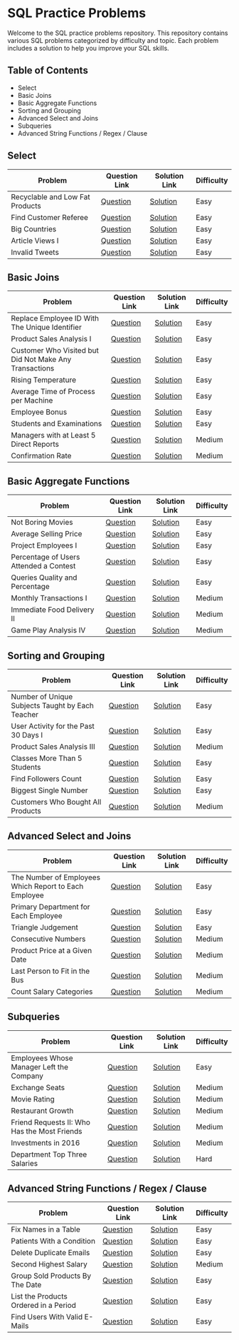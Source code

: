# SQL Practice Problems

Welcome to the SQL practice problems repository. This repository contains various SQL problems categorized by difficulty and topic. Each problem includes a solution to help you improve your SQL skills.

## Table of Contents

- Select
- Basic Joins
- Basic Aggregate Functions
- Sorting and Grouping
- Advanced Select and Joins
- Subqueries
- Advanced String Functions / Regex / Clause

## Select

| Problem                                         | Question Link          | Solution Link        | Difficulty |
|-------------------------------------------------|------------------------|----------------------|------------|
| Recyclable and Low Fat Products                | [Question](https://leetcode.com/problems/recyclable-and-low-fat-products/description/?envType=study-plan-v2&envId=top-sql-50)  | [Solution](https://github.com/nelson123-lab/Coding-challenges/blob/5d768d99d2d12b81cc7c10f7b394f6b552989f87/SQL%2050/SELECT/1757.%20Recyclable%20and%20Low%20Fat%20Products.sql) | Easy       |
| Find Customer Referee                          | [Question](https://leetcode.com/problems/find-customer-referee/description/?envType=study-plan-v2&envId=top-sql-50)  | [Solution](https://github.com/nelson123-lab/Coding-challenges/blob/5d768d99d2d12b81cc7c10f7b394f6b552989f87/SQL%2050/SELECT/584.%20Find%20Customer%20Referee.sql) | Easy       |
| Big Countries                                  | [Question](https://leetcode.com/problems/big-countries/description/?envType=study-plan-v2&envId=top-sql-50)  | [Solution](https://github.com/nelson123-lab/Coding-challenges/blob/5d768d99d2d12b81cc7c10f7b394f6b552989f87/SQL%2050/SELECT/595.%20Big%20Countries.sql) | Easy       |
| Article Views I                                | [Question](https://leetcode.com/problems/article-views-i/description/?envType=study-plan-v2&envId=top-sql-50)  | [Solution](https://github.com/nelson123-lab/Coding-challenges/blob/5d768d99d2d12b81cc7c10f7b394f6b552989f87/SQL%2050/SELECT/1148.%20Article%20Views%20I.sql) | Easy       |
| Invalid Tweets                                 | [Question](https://leetcode.com/problems/invalid-tweets/description/?envType=study-plan-v2&envId=top-sql-50)  | [Solution](https://github.com/nelson123-lab/Coding-challenges/blob/5d768d99d2d12b81cc7c10f7b394f6b552989f87/SQL%2050/SELECT/1683.%20Invalid%20Tweets.sql) | Easy       |

## Basic Joins

| Problem                                         | Question Link          | Solution Link        | Difficulty |
|-------------------------------------------------|------------------------|----------------------|------------|
| Replace Employee ID With The Unique Identifier | [Question](https://leetcode.com/problems/replace-employee-id-with-the-unique-identifier/description/?envType=study-plan-v2&envId=top-sql-50)  | [Solution](https://github.com/nelson123-lab/Coding-challenges/blob/24c3c5c9e3b78f8f45214a5d01413c4fce5248c1/SQL%2050/BASIC%20JOINS/1378.%20Replace%20Employee%20ID%20With%20The%20Unique%20Identifier.sql) | Easy       |
| Product Sales Analysis I                        | [Question](https://leetcode.com/problems/product-sales-analysis-i/description/?envType=study-plan-v2&envId=top-sql-50)  | [Solution](https://github.com/nelson123-lab/Coding-challenges/blob/24c3c5c9e3b78f8f45214a5d01413c4fce5248c1/SQL%2050/BASIC%20JOINS/1068.%20Product%20Sales%20Analysis%20I.sql) | Easy       |
| Customer Who Visited but Did Not Make Any Transactions | [Question](https://leetcode.com/problems/customer-who-visited-but-did-not-make-any-transactions/description/?envType=study-plan-v2&envId=top-sql-50)  | [Solution](https://github.com/nelson123-lab/Coding-challenges/blob/24c3c5c9e3b78f8f45214a5d01413c4fce5248c1/SQL%2050/BASIC%20JOINS/1581.%20Customer%20Who%20Visited%20but%20Did%20Not%20Make%20Any%20Transactions.sql) | Easy       |
| Rising Temperature                             | [Question](https://leetcode.com/problems/rising-temperature/description/?envType=study-plan-v2&envId=top-sql-50)  | [Solution](https://github.com/nelson123-lab/Coding-challenges/blob/24c3c5c9e3b78f8f45214a5d01413c4fce5248c1/SQL%2050/BASIC%20JOINS/197.%20Rising%20Temperature.sql) | Easy       |
| Average Time of Process per Machine            | [Question](https://leetcode.com/problems/average-time-of-process-per-machine/description/?envType=study-plan-v2&envId=top-sql-50)  | [Solution](https://github.com/nelson123-lab/Coding-challenges/blob/24c3c5c9e3b78f8f45214a5d01413c4fce5248c1/SQL%2050/BASIC%20JOINS/1661.%20Average%20Time%20of%20Process%20per%20Machine.sql) | Easy       |
| Employee Bonus                                 | [Question](https://leetcode.com/problems/employee-bonus/description/?envType=study-plan-v2&envId=top-sql-50)  | [Solution](https://github.com/nelson123-lab/Coding-challenges/blob/24c3c5c9e3b78f8f45214a5d01413c4fce5248c1/SQL%2050/BASIC%20JOINS/577.%20Employee%20Bonus.sql) | Easy       |
| Students and Examinations                      | [Question](https://leetcode.com/problems/students-and-examinations/description/?envType=study-plan-v2&envId=top-sql-50)  | [Solution](https://github.com/nelson123-lab/Coding-challenges/blob/24c3c5c9e3b78f8f45214a5d01413c4fce5248c1/SQL%2050/BASIC%20JOINS/1280.%20Students%20and%20Examinations.sql) | Easy       |
| Managers with at Least 5 Direct Reports        | [Question](https://leetcode.com/problems/managers-with-at-least-5-direct-reports/description/?envType=study-plan-v2&envId=top-sql-50)  | [Solution](https://github.com/nelson123-lab/Coding-challenges/blob/24c3c5c9e3b78f8f45214a5d01413c4fce5248c1/SQL%2050/BASIC%20JOINS/570.%20Managers%20with%20at%20Least%205%20Direct%20Reports.sql) | Medium     |
| Confirmation Rate                              | [Question](https://leetcode.com/problems/confirmation-rate/description/?envType=study-plan-v2&envId=top-sql-50)  | [Solution](https://github.com/nelson123-lab/Coding-challenges/blob/24c3c5c9e3b78f8f45214a5d01413c4fce5248c1/SQL%2050/BASIC%20JOINS/1934.%20Confirmation%20Rate.sql) | Medium     |

## Basic Aggregate Functions

| Problem                                         | Question Link          | Solution Link        | Difficulty |
|-------------------------------------------------|------------------------|----------------------|------------|
| Not Boring Movies                              | [Question](https://leetcode.com/problems/not-boring-movies/description/?envType=study-plan-v2&envId=top-sql-50)  | [Solution](https://github.com/nelson123-lab/Coding-challenges/blob/24c3c5c9e3b78f8f45214a5d01413c4fce5248c1/SQL%2050/BASIC%20AGGREGATE%20FUNCTIONS/620.%20Not%20Boring%20Movies.sql) | Easy       |
| Average Selling Price                          | [Question](https://leetcode.com/problems/average-selling-price/description/?envType=study-plan-v2&envId=top-sql-50)  | [Solution](https://github.com/nelson123-lab/Coding-challenges/blob/24c3c5c9e3b78f8f45214a5d01413c4fce5248c1/SQL%2050/BASIC%20AGGREGATE%20FUNCTIONS/1251.%20Average%20Selling%20Price.sql) | Easy       |
| Project Employees I                            | [Question](https://leetcode.com/problems/project-employees-i/description/?envType=study-plan-v2&envId=top-sql-50)  | [Solution](https://github.com/nelson123-lab/Coding-challenges/blob/24c3c5c9e3b78f8f45214a5d01413c4fce5248c1/SQL%2050/BASIC%20AGGREGATE%20FUNCTIONS/1075.%20Project%20Employees%20I.sql) | Easy       |
| Percentage of Users Attended a Contest         | [Question](https://leetcode.com/problems/percentage-of-users-attended-a-contest/description/?envType=study-plan-v2&envId=top-sql-50)  | [Solution](https://github.com/nelson123-lab/Coding-challenges/blob/24c3c5c9e3b78f8f45214a5d01413c4fce5248c1/SQL%2050/BASIC%20AGGREGATE%20FUNCTIONS/1633.%20Percentage%20of%20Users%20Attended%20a%20Contest.sql) | Easy       |
| Queries Quality and Percentage                 | [Question](https://leetcode.com/problems/queries-quality-and-percentage/description/?envType=study-plan-v2&envId=top-sql-50)  | [Solution](https://github.com/nelson123-lab/Coding-challenges/blob/24c3c5c9e3b78f8f45214a5d01413c4fce5248c1/SQL%2050/BASIC%20AGGREGATE%20FUNCTIONS/1211.%20Queries%20Quality%20and%20Percentage.sql) | Easy       |
| Monthly Transactions I                         | [Question](https://github.com/nelson123-lab/Coding-challenges/blob/24c3c5c9e3b78f8f45214a5d01413c4fce5248c1/SQL%2050/BASIC%20AGGREGATE%20FUNCTIONS/1193.%20Monthly%20Transactions%20I.sql)  | [Solution](https://github.com/nelson123-lab/Coding-challenges/blob/24c3c5c9e3b78f8f45214a5d01413c4fce5248c1/SQL%2050/BASIC%20AGGREGATE%20FUNCTIONS/1193.%20Monthly%20Transactions%20I.sql) | Medium     |
| Immediate Food Delivery II                     | [Question](https://leetcode.com/problems/immediate-food-delivery-ii/description/?envType=study-plan-v2&envId=top-sql-50)  | [Solution](https://github.com/nelson123-lab/Coding-challenges/blob/24c3c5c9e3b78f8f45214a5d01413c4fce5248c1/SQL%2050/BASIC%20AGGREGATE%20FUNCTIONS/1174.%20Immediate%20Food%20Delivery%20II.sql) | Medium     |
| Game Play Analysis IV                          | [Question](https://leetcode.com/problems/game-play-analysis-iv/description/?envType=study-plan-v2&envId=top-sql-50)  | [Solution](https://github.com/nelson123-lab/Coding-challenges/blob/24c3c5c9e3b78f8f45214a5d01413c4fce5248c1/SQL%2050/BASIC%20AGGREGATE%20FUNCTIONS/550.%20Game%20Play%20Analysis%20IV.sql) | Medium     |

## Sorting and Grouping

| Problem                                         | Question Link          | Solution Link        | Difficulty |
|-------------------------------------------------|------------------------|----------------------|------------|
| Number of Unique Subjects Taught by Each Teacher | [Question](https://leetcode.com/problems/number-of-unique-subjects-taught-by-each-teacher/description/?envType=study-plan-v2&envId=top-sql-50)  | [Solution](https://github.com/nelson123-lab/Coding-challenges/blob/24c3c5c9e3b78f8f45214a5d01413c4fce5248c1/SQL%2050/SORTING%20AND%20GROUPING/2356.%20Number%20of%20Unique%20Subjects%20Taught%20by%20Each%20Teacher.sql) | Easy       |
| User Activity for the Past 30 Days I            | [Question](https://leetcode.com/problems/user-activity-for-the-past-30-days-i/description/?envType=study-plan-v2&envId=top-sql-50)  | [Solution](https://github.com/nelson123-lab/Coding-challenges/blob/24c3c5c9e3b78f8f45214a5d01413c4fce5248c1/SQL%2050/SORTING%20AND%20GROUPING/1141.%20User%20Activity%20for%20the%20Past%2030%20Days%20I.sql) | Easy       |
| Product Sales Analysis III                      | [Question](https://leetcode.com/problems/product-sales-analysis-iii/description/?envType=study-plan-v2&envId=top-sql-50)  | [Solution](https://github.com/nelson123-lab/Coding-challenges/blob/24c3c5c9e3b78f8f45214a5d01413c4fce5248c1/SQL%2050/SORTING%20AND%20GROUPING/1070.%20Product%20Sales%20Analysis%20III.sql) | Medium     |
| Classes More Than 5 Students                    | [Question](https://leetcode.com/problems/classes-more-than-5-students/description/?envType=study-plan-v2&envId=top-sql-50)  | [Solution](https://github.com/nelson123-lab/Coding-challenges/blob/24c3c5c9e3b78f8f45214a5d01413c4fce5248c1/SQL%2050/SORTING%20AND%20GROUPING/596.%20Classes%20More%20Than%205%20Students.sql) | Easy       |
| Find Followers Count                            | [Question](https://leetcode.com/problems/find-followers-count/description/?envType=study-plan-v2&envId=top-sql-50)  | [Solution](https://github.com/nelson123-lab/Coding-challenges/blob/24c3c5c9e3b78f8f45214a5d01413c4fce5248c1/SQL%2050/SORTING%20AND%20GROUPING/1729.%20Find%20Followers%20Count.sql) | Easy       |
| Biggest Single Number                           | [Question](https://leetcode.com/problems/biggest-single-number/description/?envType=study-plan-v2&envId=top-sql-50)  | [Solution](https://github.com/nelson123-lab/Coding-challenges/blob/24c3c5c9e3b78f8f45214a5d01413c4fce5248c1/SQL%2050/SORTING%20AND%20GROUPING/619.%20Biggest%20Single%20Number.sql) | Easy       |
| Customers Who Bought All Products               | [Question](https://leetcode.com/problems/customers-who-bought-all-products/description/?envType=study-plan-v2&envId=top-sql-50)  | [Solution](https://github.com/nelson123-lab/Coding-challenges/blob/24c3c5c9e3b78f8f45214a5d01413c4fce5248c1/SQL%2050/SORTING%20AND%20GROUPING/1045.%20Customers%20Who%20Bought%20All%20Products.sql) | Medium     |

## Advanced Select and Joins

| Problem                                         | Question Link          | Solution Link        | Difficulty |
|-------------------------------------------------|------------------------|----------------------|------------|
| The Number of Employees Which Report to Each Employee | [Question](https://leetcode.com/problems/the-number-of-employees-which-report-to-each-employee/description/?envType=study-plan-v2&envId=top-sql-50)  | [Solution](https://github.com/nelson123-lab/Coding-challenges/blob/55edd697b4823bf5e599799707235f7a5db94d9b/SQL%2050/ADVANCED%20SELECT%20AND%20JOINS/1731.%20The%20Number%20of%20Employees%20Which%20Report%20to%20Each%20Employee.sql) | Easy       |
| Primary Department for Each Employee            | [Question](https://leetcode.com/problems/primary-department-for-each-employee/description/?envType=study-plan-v2&envId=top-sql-50)  | [Solution](https://github.com/nelson123-lab/Coding-challenges/blob/55edd697b4823bf5e599799707235f7a5db94d9b/SQL%2050/ADVANCED%20SELECT%20AND%20JOINS/1789.%20Primary%20Department%20for%20Each%20Employee.sql) | Easy       |
| Triangle Judgement                              | [Question](https://leetcode.com/problems/triangle-judgement/description/?envType=study-plan-v2&envId=top-sql-50)  | [Solution](https://github.com/nelson123-lab/Coding-challenges/blob/55edd697b4823bf5e599799707235f7a5db94d9b/SQL%2050/ADVANCED%20SELECT%20AND%20JOINS/610.%20Triangle%20Judgement.sql) | Easy       |
| Consecutive Numbers                             | [Question](https://leetcode.com/problems/consecutive-numbers/description/?envType=study-plan-v2&envId=top-sql-50)  | [Solution](https://github.com/nelson123-lab/Coding-challenges/blob/55edd697b4823bf5e599799707235f7a5db94d9b/SQL%2050/ADVANCED%20SELECT%20AND%20JOINS/180.%20Consecutive%20Numbers.sql) | Medium     |
| Product Price at a Given Date                   | [Question](link_to_question)  | [Solution](link_to_solution) | Medium     |
| Last Person to Fit in the Bus                   | [Question](link_to_question)  | [Solution](link_to_solution) | Medium     |
| Count Salary Categories                         | [Question](link_to_question)  | [Solution](link_to_solution) | Medium     |

## Subqueries

| Problem                                       | Question Link          | Solution Link        | Difficulty |
|-----------------------------------------------|------------------------|----------------------|------------|
| Employees Whose Manager Left the Company      | [Question](link_to_question)  | [Solution](link_to_solution) | Easy       |
| Exchange Seats                                | [Question](link_to_question)  | [Solution](link_to_solution) | Medium     |
| Movie Rating                                  | [Question](link_to_question)  | [Solution](link_to_solution) | Medium     |
| Restaurant Growth                             | [Question](link_to_question)  | [Solution](link_to_solution) | Medium     |
| Friend Requests II: Who Has the Most Friends  | [Question](link_to_question)  | [Solution](link_to_solution) | Medium     |
| Investments in 2016                           | [Question](link_to_question)  | [Solution](link_to_solution) | Medium     |
| Department Top Three Salaries                 | [Question](link_to_question)  | [Solution](link_to_solution) | Hard       |

## Advanced String Functions / Regex / Clause

| Problem                            | Question Link          | Solution Link        | Difficulty |
|------------------------------------|------------------------|----------------------|------------|
| Fix Names in a Table               | [Question](link_to_question)  | [Solution](link_to_solution) | Easy       |
| Patients With a Condition          | [Question](link_to_question)  | [Solution](link_to_solution) | Easy       |
| Delete Duplicate Emails            | [Question](link_to_question)  | [Solution](link_to_solution) | Easy       |
| Second Highest Salary              | [Question](link_to_question)  | [Solution](link_to_solution) | Medium     |
| Group Sold Products By The Date    | [Question](link_to_question)  | [Solution](link_to_solution) | Easy       |
| List the Products Ordered in a Period | [Question](link_to_question) | [Solution](link_to_solution) | Easy       |
| Find Users With Valid E-Mails      | [Question](link_to_question)  | [Solution](link_to_solution) | Easy       |
